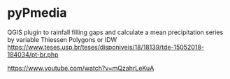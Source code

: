 # pyPmedia
QGIS plugin to rainfall filling gaps and calculate a mean precipitation series by variable Thiessen Polygons or IDW
https://www.teses.usp.br/teses/disponiveis/18/18139/tde-15052018-184034/pt-br.php

https://www.youtube.com/watch?v=mQzahrLeKuA
